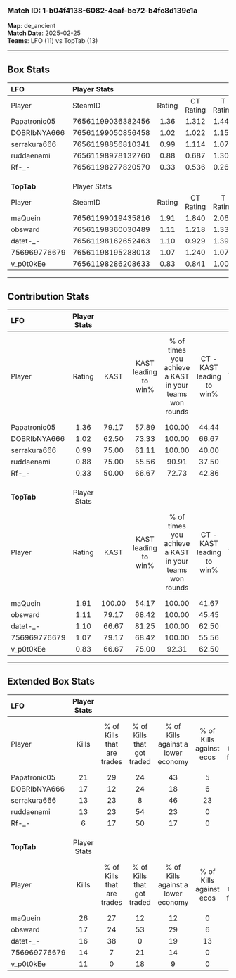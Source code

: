 ### Match ID: 1-b04f4138-6082-4eaf-bc72-b4fc8d139c1a  
**Map**: de_ancient  
**Match Date**: 2025-02-25  
**Teams**: LFO (11) vs TopTab (13)  

---  

## Box Stats  

| **LFO**      | Player Stats      |        |           |          |        |       |       |         |        |      |     |
| :- | :- | :-: | :-: | :-: | :-: | :-: | :-: | :-: | :-: | :-: | :-: |
| Player       | SteamID           | Rating | CT Rating | T Rating |  KAST  |  ADR  | Kills | Assists | Deaths | K/D  | HS% |
| Papatronic05 | 76561199036382456 |  1.36  |   1.312   |  1.447   | 79.17  | 74.3  |  21   |    3    |   13   | 1.62 | 42  |
| DOBRIbNYA666 | 76561199050856458 |  1.02  |   1.022   |  1.150   | 62.50  | 83.1  |  17   |    5    |   18   | 0.94 | 76  |
| serrakura666 | 76561198856810341 |  0.99  |   1.114   |  1.077   | 75.00  | 59.4  |  13   |    2    |   13   | 1.00 |  7  |
| ruddaenami   | 76561198978132760 |  0.88  |   0.687   |  1.302   | 75.00  | 64.9  |  13   |    5    |   19   | 0.68 | 53  |
| Rf-_-        | 76561198277820570 |  0.33  |   0.536   |  0.264   | 50.00  | 43.8  |   6   |    4    |   21   | 0.29 | 33  |
|              |                   |        |           |          |        |       |       |         |        |      |     |
|              |                   |        |           |          |        |       |       |         |        |      |     |
|              |                   |        |           |          |        |       |       |         |        |      |     |
| **TopTab**   | Player Stats      |        |           |          |        |       |       |         |        |      |     |
| Player       | SteamID           | Rating | CT Rating | T Rating |  KAST  |  ADR  | Kills | Assists | Deaths | K/D  | HS% |
| maQuein      | 76561199019435816 |  1.91  |   1.840   |  2.068   | 100.00 | 104.6 |  26   |    5    |   8    | 3.25 | 15  |
| obsward      | 76561198360030489 |  1.11  |   1.218   |  1.335   | 79.17  | 65.4  |  17   |    6    |   17   | 1.00 | 76  |
| datet-_-     | 76561198162652463 |  1.10  |   0.929   |  1.398   | 66.67  | 77.8  |  16   |    8    |   14   | 1.14 | 62  |
| 756969776679 | 76561198195288013 |  1.07  |   1.240   |  1.075   | 79.17  | 71.5  |  14   |    7    |   15   | 0.93 | 28  |
| v_p0t0kEe    | 76561198286208633 |  0.83  |   0.841   |  1.007   | 66.67  | 69.9  |  11   |    5    |   16   | 0.69 | 81  |
---  

## Contribution Stats  

| **LFO**      | Player Stats |        |                      |                                                        |                           |                                                             |                          |                                                            |
| :- | :-: | :-: | :-: | :-: | :-: | :-: | :-: | :-: |
| Player       |    Rating    |  KAST  | KAST leading to win% | % of times you achieve a KAST in your teams won rounds | CT - KAST leading to win% | CT - % of times you achieve a KAST in your teams won rounds | T - KAST leading to win% | T - % of times you achieve a KAST in your teams won rounds |
| Papatronic05 |     1.36     | 79.17  |        57.89         |                         100.00                         |           44.44           |                           100.00                            |          70.00           |                           100.00                           |
| DOBRIbNYA666 |     1.02     | 62.50  |        73.33         |                         100.00                         |           66.67           |                           100.00                            |          77.78           |                           100.00                           |
| serrakura666 |     0.99     | 75.00  |        61.11         |                         100.00                         |           40.00           |                           100.00                            |          87.50           |                           100.00                           |
| ruddaenami   |     0.88     | 75.00  |        55.56         |                         90.91                          |           37.50           |                            75.00                            |          70.00           |                           100.00                           |
| Rf-_-        |     0.33     | 50.00  |        66.67         |                         72.73                          |           42.86           |                            75.00                            |          100.00          |                           71.43                            |
|              |              |        |                      |                                                        |                           |                                                             |                          |                                                            |
|              |              |        |                      |                                                        |                           |                                                             |                          |                                                            |
|              |              |        |                      |                                                        |                           |                                                             |                          |                                                            |
| **TopTab**   | Player Stats |        |                      |                                                        |                           |                                                             |                          |                                                            |
| Player       |    Rating    |  KAST  | KAST leading to win% | % of times you achieve a KAST in your teams won rounds | CT - KAST leading to win% | CT - % of times you achieve a KAST in your teams won rounds | T - KAST leading to win% | T - % of times you achieve a KAST in your teams won rounds |
| maQuein      |     1.91     | 100.00 |        54.17         |                         100.00                         |           41.67           |                           100.00                            |          66.67           |                           100.00                           |
| obsward      |     1.11     | 79.17  |        68.42         |                         100.00                         |           45.45           |                           100.00                            |          100.00          |                           100.00                           |
| datet-_-     |     1.10     | 66.67  |        81.25         |                         100.00                         |           62.50           |                           100.00                            |          100.00          |                           100.00                           |
| 756969776679 |     1.07     | 79.17  |        68.42         |                         100.00                         |           55.56           |                           100.00                            |          80.00           |                           100.00                           |
| v_p0t0kEe    |     0.83     | 66.67  |        75.00         |                         92.31                          |           62.50           |                           100.00                            |          87.50           |                           87.50                            |
---  

## Extended Box Stats  

| **LFO**      | Player Stats |                            |                            |                                    |                         |                              |                                 |        |                             |                                     |                          |                               |                            |
| :- | :-: | :-: | :-: | :-: | :-: | :-: | :-: | :-: | :-: | :-: | :-: | :-: | :-: |
| Player       |    Kills     | % of Kills that are trades | % of Kills that got traded | % of Kills against a lower economy | % of Kills against ecos | % of Kills that are flawless | % of Kills that are close duels | Deaths | % of Deaths that get traded | % of Deaths against a lower economy | % of Deaths against ecos | % of Deaths that are flawless | % of Deaths that are close |
| Papatronic05 |      21      |             29             |             24             |                 43                 |            5            |              52              |               14                |   13   |             15              |                 15                  |            0             |              77               |             0              |
| DOBRIbNYA666 |      17      |             12             |             24             |                 18                 |            6            |              76              |                6                |   18   |             17              |                 28                  |            6             |              61               |             0              |
| serrakura666 |      13      |             23             |             8              |                 46                 |           23            |              85              |                0                |   13   |             31              |                 15                  |            0             |              77               |             0              |
| ruddaenami   |      13      |             23             |             54             |                 23                 |            0            |              46              |                0                |   19   |             26              |                 26                  |            0             |              47               |             16             |
| Rf-_-        |      6       |             17             |             50             |                 17                 |            0            |              33              |               33                |   21   |             14              |                 19                  |            0             |              71               |             0              |
|              |              |                            |                            |                                    |                         |                              |                                 |        |                             |                                     |                          |                               |                            |
|              |              |                            |                            |                                    |                         |                              |                                 |        |                             |                                     |                          |                               |                            |
|              |              |                            |                            |                                    |                         |                              |                                 |        |                             |                                     |                          |                               |                            |
| **TopTab**   | Player Stats |                            |                            |                                    |                         |                              |                                 |        |                             |                                     |                          |                               |                            |
| Player       |    Kills     | % of Kills that are trades | % of Kills that got traded | % of Kills against a lower economy | % of Kills against ecos | % of Kills that are flawless | % of Kills that are close duels | Deaths | % of Deaths that get traded | % of Deaths against a lower economy | % of Deaths against ecos | % of Deaths that are flawless | % of Deaths that are close |
| maQuein      |      26      |             27             |             12             |                 12                 |            0            |              69              |                0                |   8    |             25              |                 25                  |            13            |              63               |             25             |
| obsward      |      17      |             24             |             53             |                 29                 |            6            |              59              |                6                |   17   |             41              |                 12                  |            6             |              76               |             6              |
| datet-_-     |      16      |             38             |             0              |                 19                 |           13            |              69              |                6                |   14   |             21              |                 14                  |            0             |              64               |             0              |
| 756969776679 |      14      |             7              |             21             |                 14                 |            0            |              57              |                7                |   15   |             27              |                 13                  |            0             |              60               |             13             |
| v_p0t0kEe    |      11      |             0              |             18             |                 9                  |            0            |              64              |                0                |   16   |             25              |                 13                  |            6             |              44               |             6              |
